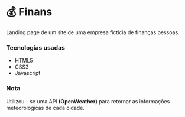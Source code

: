 # 💰 Finans

<p>
Landing page de um site de uma empresa ficticia de finanças pessoas.  
  


### Tecnologias usadas

- HTML5
- CSS3
- Javascript
  
 ### Nota
  
 <p>
   Utilizou - se uma API <strong>(OpenWeather)</strong> para retornar as informações meteorologicas de cada cidade.
